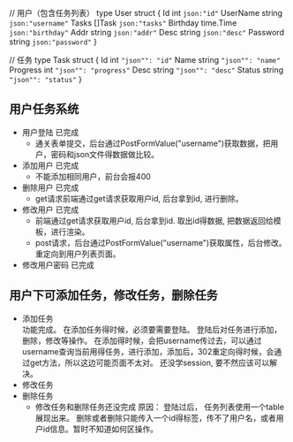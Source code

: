 // 用户（包含任务列表）
type User struct {
	Id       int       `json:"id"`
	UserName string    `json:"username"`
	Tasks    []Task    `json:"tasks"`
	Birthday time.Time `json:"birthday"`
	Addr     string    `json:"addr"`
	Desc     string    `json:"desc"`
	Password string    `json:"password"`
}

// 任务
type Task struct {
	Id       int    `"json"": "id"`
	Name     string `"json"": "name"`
	Progress int    `"json"": "progress"`
	Desc     string `"json"": "desc"`
	Status   string `"json"": "status"`
}


## 用户任务系统
*  用户登陆         已完成
    * 通关表单提交，后台通过PostFormValue("username")获取数据，把用户，密码和json文件得数据做比较。
*  添加用户         已完成     
    * 不能添加相同用户，前台会报400
*  删除用户         已完成     
    * get请求前端通过get请求获取用户id, 后台拿到id, 进行删除。
*  修改用户         已完成     
    * 前端通过get请求获取用户id, 后台拿到id. 取出id得数据, 把数据返回给模板，进行渲染。
    * post请求，后台通过PostFormValue("username")获取属性，后台修改。 重定向到用户列表页面。
*  修改用户密码     已完成
    

## 用户下可添加任务，修改任务，删除任务

* 添加任务  
    功能完成。
    在添加任务得时候，必须要需要登陆。 登陆后对任务进行添加，删除，修改等操作。
    在添加得时候，会把username传过去，可以通过username查询当前用得任务，进行添加，添加后，302重定向得时候，会通过get方法，所以这边可能页面不太对。 还没学session, 要不然应该可以解决。
* 修改任务
* 删除任务
    * 修改任务和删除任务还没完成
    原因： 登陆过后， 任务列表使用一个table展现出来。 删除或者删除只能传入一个id得标签，传不了用户名，或者用户id信息。暂时不知道如何区操作。